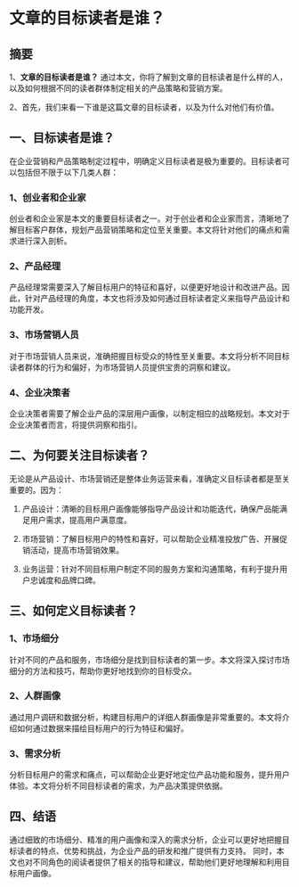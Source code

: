 # 文章的目标读者是谁？

## 摘要

1、**文章的目标读者是谁？**
   通过本文，你将了解到文章的目标读者是什么样的人，以及如何根据不同的读者群体制定相关的产品策略和营销方案。

2、首先，我们来看一下谁是这篇文章的目标读者，以及为什么对他们有价值。

## 一、目标读者是谁？

在企业营销和产品策略制定过程中，明确定义目标读者是极为重要的。目标读者可以包括但不限于以下几类人群：

### 1、创业者和企业家
   创业者和企业家是本文的重要目标读者之一。对于创业者和企业家而言，清晰地了解目标客户群体，规划产品营销策略和定位至关重要。本文将针对他们的痛点和需求进行深入剖析。

### 2、产品经理
   产品经理常需要深入了解目标用户的特征和喜好，以便更好地设计和改进产品。因此，针对产品经理的角度，本文也将涉及如何通过目标读者定义来指导产品设计和功能开发。

### 3、市场营销人员
   对于市场营销人员来说，准确把握目标受众的特性至关重要。本文将分析不同目标读者群体的行为和偏好，为市场营销人员提供宝贵的洞察和建议。

### 4、企业决策者
   企业决策者需要了解企业产品的深层用户画像，以制定相应的战略规划。本文对于企业决策者而言，将提供洞察和指引。

## 二、为何要关注目标读者？

无论是从产品设计、市场营销还是整体业务运营来看，准确定义目标读者都是至关重要的。因为：

1. 产品设计：清晰的目标用户画像能够指导产品设计和功能迭代，确保产品能满足用户需求，提高用户满意度。

2. 市场营销：了解目标用户的特性和喜好，可以帮助企业精准投放广告、开展促销活动，提高市场营销效果。

3. 业务运营：针对不同目标用户制定不同的服务方案和沟通策略，有利于提升用户忠诚度和品牌口碑。

## 三、如何定义目标读者？

### 1、市场细分
   针对不同的产品和服务，市场细分是找到目标读者的第一步。本文将深入探讨市场细分的方法和技巧，帮助你更好地找到你的目标受众。

### 2、人群画像
   通过用户调研和数据分析，构建目标用户的详细人群画像是非常重要的。本文将介绍如何通过数据来描绘目标用户的行为特征和偏好。

### 3、需求分析
   分析目标用户的需求和痛点，可以帮助企业更好地定位产品功能和服务，提升用户体验。本文将分析不同目标读者的需求，为产品决策提供依据。

## 四、结语

通过细致的市场细分、精准的用户画像和深入的需求分析，企业可以更好地把握目标读者的特点、优势和挑战，为企业产品的研发和推广提供有力支持。
同时，本文也对不同角色的阅读者提供了相关的指导和建议，帮助他们更好地理解和利用目标用户画像。